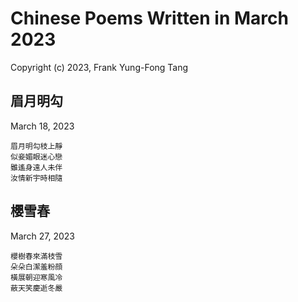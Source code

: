 # Chinese Poems Written in March 2023
Copyright (c) 2023, Frank Yung-Fong Tang

## 眉月明勾
March 18, 2023 
```
眉月明勾枝上靜
似妾媚眼迷心戀
雖遙身遠人未伴
汝情新宇時相隨
```

## 櫻雪春
March 27, 2023 

```
櫻樹春來滿枝雪
朵朵白潔羞粉顔
橫展朝迎寒風冷
蔽天笑慶逝冬嚴
```
